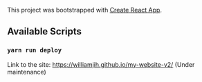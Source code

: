 This project was bootstrapped with [Create React App](https://github.com/facebook/create-react-app).

## Available Scripts

### `yarn run deploy`

Link to the site: https://williamjih.github.io/my-website-v2/ (Under maintenance)
